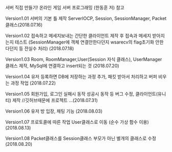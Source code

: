 서버 직접 만들기! 온라인 게임 서버 프로그래밍 (한동훈 저) 참고

Version1.01 서버의 기본 틀 제작 ServerIOCP, Session, SessionManager, Packet클래스(2018.07.16)

Version1.02 접속하고 메세지보내는 간단한 클라이언트 제작 후 접속과 메세지 받아지는지 테스트 (SessionManager에 객체 연결안한다던지 wsarecv의 flag초기화 안한다던지 등 잔실수 처리) (2018.07.18)

Version1.03 Room, RoomManager,User(Session 자식 클래스), UserManager 클래스 제작, MySql에 연결하고 insert되는 것 (2018.07.20)

Version1.04 유저 등록하면 DB에 저장하는 과정 추가, 패킷 받아서 처리하고 버퍼 비우는 과정 작업 (2018.07.22)

Version1.05 회원가입, 로그인 실패시 동작 성공시 동작 등 버그 수정, 클라이언트(유니티) 제작 //깃허브때문에 프로젝트 ...(2018.07.31)

Version1.06 유저 방 입장, 채팅 기능 (2018.08.03)

Version1.07 프로토콜에 따른 작업 User클래스로 이동 (순수 가상 함수 이용) (2018.08.13)

Version1.08 Packet클래스를 Session클래스 부모가 아닌 별개의 클래스로 수정 (2018.08.20)
